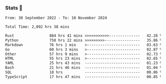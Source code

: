 ### Stats 👋
<!--START_SECTION:waka-->

```txt
From: 30 September 2022 - To: 10 November 2024

Total Time: 2,092 hrs 38 mins

Rust                884 hrs 41 mins >>>>>>>>>>>--------------   42.28 %
Python              750 hrs 22 mins >>>>>>>>>----------------   35.86 %
Markdown            76 hrs 1 min    >------------------------   03.63 %
Go                  60 hrs 3 mins   >------------------------   02.87 %
Other               57 hrs 9 mins   >------------------------   02.73 %
HTML                55 hrs 23 mins  >------------------------   02.65 %
YAML                25 hrs 43 mins  -------------------------   01.23 %
Bash                21 hrs 46 mins  -------------------------   01.04 %
SQL                 18 hrs          -------------------------   00.86 %
TypeScript          17 hrs 47 mins  -------------------------   00.85 %
```

<!--END_SECTION:waka-->

<!--
**buhaytza2005/buhaytza2005** is a ✨ _special_ ✨ repository because its `README.md` (this file) appears on your GitHub profile.

Here are some ideas to get you started:

- 🔭 I’m currently working on ...
- 🌱 I’m currently learning ...
- 👯 I’m looking to collaborate on ...
- 🤔 I’m looking for help with ...
- 💬 Ask me about ...
- 📫 How to reach me: ...
- 😄 Pronouns: ...
- ⚡ Fun fact: ...
-->


